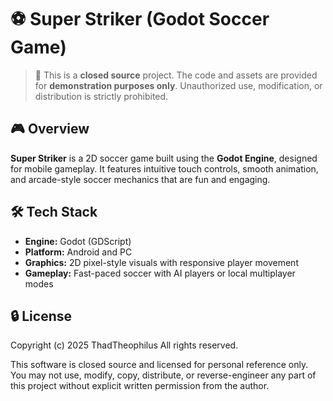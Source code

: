 # ⚽ Super Striker (Godot Soccer Game)

> 🚫 This is a **closed source** project. The code and assets are provided for **demonstration purposes only**. Unauthorized use, modification, or distribution is strictly prohibited.

## 🎮 Overview

**Super Striker** is a 2D soccer game built using the **Godot Engine**, designed for mobile gameplay. It features intuitive touch controls, smooth animation, and arcade-style soccer mechanics that are fun and engaging.

## 🛠️ Tech Stack

- **Engine:** Godot (GDScript)
- **Platform:** Android and PC
- **Graphics:** 2D pixel-style visuals with responsive player movement
- **Gameplay:** Fast-paced soccer with AI players or local multiplayer modes

## 🔒 License

Copyright (c) 2025 ThadTheophilus
All rights reserved.

This software is closed source and licensed for personal reference only.
You may not use, modify, copy, distribute, or reverse-engineer any part of this project without explicit written permission from the author.
